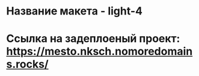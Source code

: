 # Название макета - light-4 

# Ссылка на задеплоеный проект: https://mesto.nksch.nomoredomains.rocks/

#

